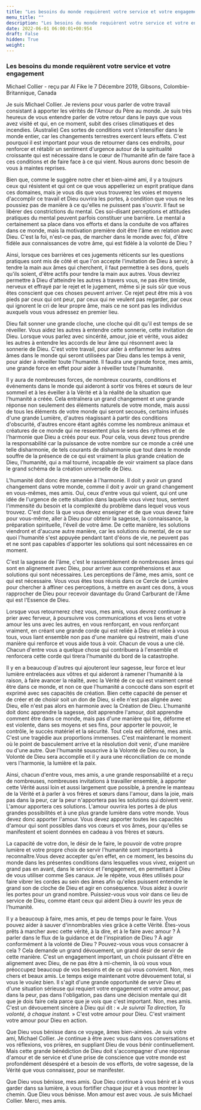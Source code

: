 ```yaml
---
title: "Les besoins du monde requièrent votre service et votre engagement"
menu_title: ""
description: "Les besoins du monde requièrent votre service et votre engagement"
date: 2022-06-01 06:00:01+00:954
draft: False
hidden: True
weight:
---
```

### Les besoins du monde requièrent votre service et votre engagement

Michael Collier - reçu par Al Fike le 7 Décembre 2019, Gibsons, Colombie-Britannique, Canada

Je suis Michael Collier. Je reviens pour vous parler de votre travail consistant à apporter les vérités de l'Amour du Père au monde. Je suis très heureux de vous entendre parler de votre retour dans le pays que vous avez visité et qui, en ce moment, subit des crises climatiques et des incendies. (Australie) Ces sortes de conditions vont s'intensifier dans le monde entier, car les changements terrestres exercent leurs effets. C'est pourquoi il est important pour vous de retourner dans ces endroits, pour renforcer et rétablir un sentiment d'urgence autour de la spiritualité croissante qui est nécessaire dans le cœur de l'humanité afin de faire face à ces conditions et de faire face à ce qui vient. Nous aurons donc besoin de vous à maintes reprises.

Bien que, comme le suggère notre cher et bien-aimé ami, il y a toujours ceux qui résistent et qui ont ce que vous appelleriez un esprit pratique dans ces domaines, mais je vous dis que vous trouverez les voies et moyens d'accomplir ce travail et Dieu ouvrira les portes, à condition que vous ne les poussiez pas de manière à ce qu'elles ne puissent pas s'ouvrir. Il faut se libérer des constrictions du mental. Ces soi-disant perceptions et attitudes pratiques du mental peuvent parfois constituer une barrière. Le mental a certainement sa place dans vos efforts et dans la conduite de vos affaires dans ce monde, mais la motivation première doit être l'âme en relation avec Dieu. C'est la foi, n'est-ce pas, de marcher dans le monde avec foi, d'être fidèle aux connaissances de votre âme, qui est fidèle à la volonté de Dieu ?

Ainsi, lorsque ces barrières et ces jugements réticents sur les questions pratiques sont mis de côté et que l'on accepte l'invitation de Dieu à servir, à tendre la main aux âmes qui cherchent, il faut permettre à ses dons, quels qu'ils soient, d'être actifs pour tendre la main aux autres. Vous devriez permettre à Dieu d'atteindre les autres à travers vous, ne pas être timide, nerveux et effrayé par le rejet et le jugement, même si je suis sûr que vous êtes conscient que ces choses peuvent arriver. Ce rejet peut être mis à vos pieds par ceux qui ont peur, par ceux qui ne veulent pas regarder, par ceux qui ignorent le cri de leur propre âme, mais ce ne sont pas les individus auxquels vous vous adressez en premier lieu.

Dieu fait sonner une grande cloche, une cloche qui dit qu'il est temps de se réveiller. Vous aidez les autres à entendre cette sonnerie, cette invitation de Dieu. Lorsque vous parlez avec sincérité, amour, joie et vérité, vous aidez les autres à entendre les accords de leur âme qui résonnent avec la sonnerie de Dieu. C'est votre travail, pour aider à enflammer les autres âmes dans le monde qui seront utilisées par Dieu dans les temps à venir, pour aider à réveiller toute l'humanité. Il faudra une grande force, mes amis, une grande force en effet pour aider à réveiller toute l'humanité.

Il y aura de nombreuses forces, de nombreux courants, conditions et événements dans le monde qui aideront à sortir vos frères et sœurs de leur sommeil et à les éveiller à la Vérité et à la réalité de la situation que l'humanité a créée. Cela entraînera un grand changement et une grande réponse non seulement des éléments naturels de votre monde, mais aussi de tous les éléments de votre monde qui seront secoués, certains infusés d'une grande Lumière, d'autres réagissant à partir des conditions d'obscurité, d'autres encore étant agités comme les nombreux animaux et créatures de ce monde qui ne ressentent plus le sens des rythmes et de l'harmonie que Dieu a créés pour eux. Pour cela, vous devez tous prendre la responsabilité car la puissance de votre nombre sur ce monde a créé une telle disharmonie, de tels courants de disharmonie que tout dans le monde souffre de la présence de ce qui est vraiment la plus grande création de Dieu, l'humanité, qui a mal tourné, incapable de voir vraiment sa place dans le grand schéma de la création universelle de Dieu.

L'humanité doit donc être ramenée à l'harmonie. Il doit y avoir un grand changement dans votre monde, comme il doit y avoir un grand changement en vous-mêmes, mes amis. Oui, ceux d'entre vous qui voient, qui ont une idée de l'urgence de cette situation dans laquelle vous vivez tous, sentent l'immensité du besoin et la complexité du problème dans lequel vous vous trouvez. C'est donc là que vous devez enseigner et de que vous devez faire pour vous-même, aller à Dieu pour obtenir la sagesse, la connaissance, la préparation spirituelle, l'éveil de votre âme. De cette manière, les solutions viendront et d'aucune autre manière, car les solutions du mental, de ce sur quoi l'humanité s'est appuyée pendant tant d'éons de vie, ne peuvent pas et ne sont pas capables d'apporter les solutions qui sont nécessaires en ce moment.

C'est la sagesse de l'âme, c'est le rassemblement de nombreuses âmes qui sont en alignement avec Dieu, pour arriver aux compréhensions et aux solutions qui sont nécessaires. Les perceptions de l'âme, mes amis, sont ce qui est nécessaire. Vous vous êtes tous réunis dans ce Cercle de Lumière pour chercher à affiner ces perceptions, à mettre en avant ces dons, à vous rapprocher de Dieu pour recevoir davantage du Grand Carburant de l'Âme qui est l'Essence de Dieu.

Lorsque vous retournerez chez vous, mes amis, vous devrez continuer à prier avec ferveur, à poursuivre vos communications et vos liens et votre amour les uns avec les autres, en vous renforçant, en vous renforçant vraiment, en créant une grande corde qui est reliée à Dieu et reliée à vous tous, vous liant ensemble non pas d'une manière qui restreint, mais d'une manière qui renforce et vous aide tous à voir. Chacun de vous a une clé. Chacun d'entre vous a quelque chose qui contribuera à l'ensemble et renforcera cette corde qui tirera l'humanité du bord de la catastrophe.

Il y en a beaucoup d'autres qui ajouteront leur sagesse, leur force et leur lumière entrelacées aux vôtres et qui aideront à ramener l'humanité à la raison, à faire avancer la réalité, avec la Vérité de ce qui est vraiment censé être dans ce monde, et non ce que l'humanité a concocté dans son esprit et exprimé avec ses capacités de création. Bien cette capacité de penser et de créer et de choisir soit un don de Dieu, si elle n'est pas alignée avec Dieu, elle n'est pas alors en harmonie avec la Création de Dieu.
L'humanité doit donc apprendre la sagesse, doit apprendre l'amour, doit apprendre comment être dans ce monde, mais pas d'une manière qui tire, déforme et est violente, dans ses moyens et ses fins, pour apporter le pouvoir, le contrôle, le succès matériel et la sécurité. Tout cela est déformé, mes amis. C'est une tragédie aux proportions immenses. C'est maintenant le moment où le point de basculement arrive et la résolution doit venir, d'une manière ou d'une autre. Que l'humanité souscrive à la Volonté de Dieu ou non, la Volonté de Dieu sera accomplie et il y aura une réconciliation de ce monde vers l'harmonie, la lumière et la paix.

Ainsi, chacun d'entre vous, mes amis, a une grande responsabilité et a reçu de nombreuses, nombreuses invitations à travailler ensemble, à apporter cette Vérité aussi loin et aussi largement que possible, à prendre le manteau de la Vérité et à parler à vos frères et sœurs dans l'amour, dans la joie, mais pas dans la peur, car la peur n'apportera pas les solutions qui doivent venir. L'amour apportera ces solutions. L'amour ouvrira les portes à de plus grandes possibilités et à une plus grande lumière dans votre monde. Vous devez donc apporter l'amour. Vous devez apporter toutes les capacités d'amour qui sont possibles dans vos cœurs et vos âmes, pour qu'elles se manifestent et soient données en cadeau à vos frères et sœurs.

La capacité de votre don, le désir de le faire, le pouvoir de votre propre lumière et votre propre choix de servir l'humanité sont importants à reconnaître.Vous devez accepter qu'en effet, en ce moment, les besoins du monde dans les présentes conditions dans lesquelles vous vivez, exigent un grand pas en avant, dans le service et l'engagement, en permettant à Dieu de vous utiliser comme Ses canaux. Je le répète, vous êtes utilisés pour faire vibrer les cordes au sein des âmes afin qu'elles puissent entendre le grand son de cloche de Dieu et agir en conséquence. Vous aidez à ouvrir les portes pour un grand nombre. Puissiez-vous vous voir dans ce lieu de service de Dieu, comme étant ceux qui aident Dieu à ouvrir les yeux de l'humanité.

Il y a beaucoup à faire, mes amis, et peu de temps pour le faire. Vous pouvez aider à sauver d'innombrables vies grâce à cette Vérité. Êtes-vous prêts à marcher avec cette vérité, à la dire, et à le faire avec amour ? À parler dans le flux de la guidance et de l'inspiration de Dieu ? À agir conformément à la volonté de Dieu ? Pouvez-vous vous vous consacrer à cela ? Cela demande un grand dévouement, un grand désir de servir de cette manière. C'est un engagement important, un choix puissant d'être en alignement avec Dieu, de ne pas être à mi-chemin, là où vous vous préoccupez beaucoup de vos besoins et de ce qui vous convient. Non, mes chers et beaux amis. Le temps exige maintenant votre dévouement total, si vous le voulez bien. Il s'agit d'une grande opportunité de servir Dieu et d'une situation sérieuse qui requiert votre engagement et votre amour, pas dans la peur, pas dans l'obligation, pas dans une décision mentale qui dit que je dois faire cela parce que je vois que c'est important. Non, mes amis. C'est un dévouement sincère à Dieu qui dit : « *Je suivrai Ta direction, Ta volonté, à chaque instant.* » C'est votre amour pour Dieu. C'est vraiment votre amour pour Dieu en action.

Que Dieu vous bénisse dans ce voyage, âmes bien-aimées. Je suis votre ami, Michael Collier. Je continue à être avec vous dans vos conversations et vos réflexions, vos prières, en suppliant Dieu de vous bénir continuellement. Mais cette grande bénédiction de Dieu doit s'accompagner d'une réponse d'amour et de service et d'une prise de conscience que votre monde est profondément désespéré et a besoin de vos efforts, de votre sagesse, de la Vérité que vous connaissez, pour se manifester.

Que Dieu vous bénisse, mes amis. Que Dieu continue à vous bénir et à vous garder dans sa lumière, à vous fortifier chaque jour et à vous montrer le chemin. Que Dieu vous bénisse. Mon amour est avec vous. Je suis Michael Collier. Merci, mes amis.





